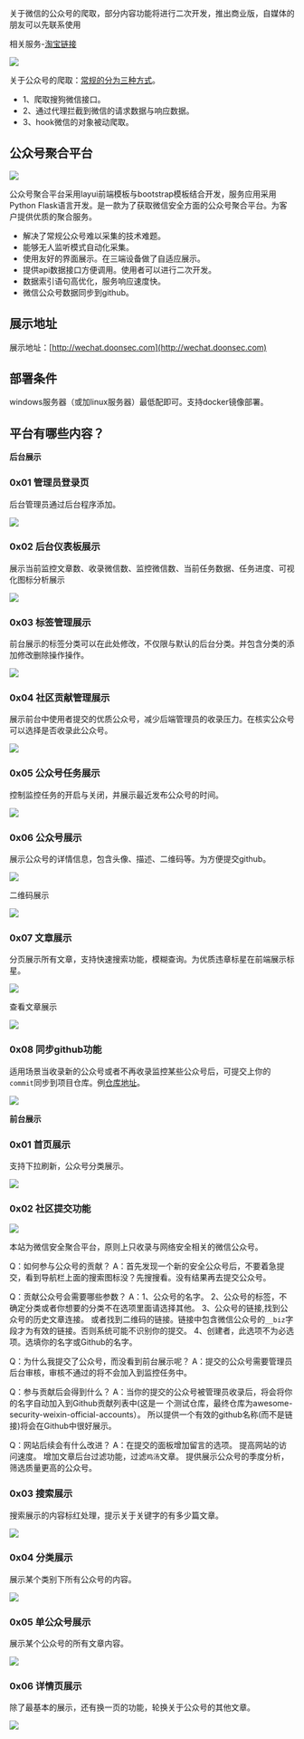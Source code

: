 
关于微信的公众号的爬取，部分内容功能将进行二次开发，推出商业版，自媒体的朋友可以先联系使用

相关服务-[淘宝链接](https://item.taobao.com/item.htm?spm=a230r.1.14.28.67b75b3bw7LUwj&id=607020657770&ns=1&abbucket=7#detail)

![](https://raw.githubusercontent.com/Hatcat123/GraphicBed/master/Img/20190515130702.png)


关于公众号的爬取：[常规的分为三种方式](https://github.com/DropsDevopsOrg/ECommerceCrawlers/wiki/%E5%BE%AE%E4%BF%A1%E5%85%AC%E4%BC%97%E5%8F%B7%E7%88%AC%E5%8F%96%E7%A0%94%E7%A9%B6)。

 - 1、爬取搜狗微信接口。
 - 2、通过代理拦截到微信的请求数据与响应数据。
 - 3、hook微信的对象被动爬取。


## 公众号聚合平台

![](https://raw.githubusercontent.com/Hatcat123/GraphicBed/master/Img/20190826114458.png)


公众号聚合平台采用layui前端模板与bootstrap模板结合开发，服务应用采用Python Flask语言开发。是一款为了获取微信安全方面的公众号聚合平台。为客户提供优质的聚合服务。

* 解决了常规公众号难以采集的技术难题。
* 能够无人监听模式自动化采集。
* 使用友好的界面展示。在三端设备做了自适应展示。
* 提供api数据接口方便调用。使用者可以进行二次开发。
* 数据索引语句高优化，服务响应速度快。
* 微信公众号数据同步到github。

## 展示地址

展示地址：[http://wechat.doonsec.com](http://wechat.doonsec.com)

## 部署条件

windows服务器（或加linux服务器）最低配即可。支持docker镜像部署。

## 平台有哪些内容？

**后台展示**

### 0x01 管理员登录页
 
 后台管理员通过后台程序添加。

![](https://raw.githubusercontent.com/Hatcat123/GraphicBed/master/Img/20190826114639.png)


### 0x02 后台仪表板展示

展示当前监控文章数、收录微信数、监控微信数、当前任务数据、任务进度、可视化图标分析展示

![](https://raw.githubusercontent.com/Hatcat123/GraphicBed/master/Img/20190826112952.png)


### 0x03 标签管理展示

前台展示的标签分类可以在此处修改，不仅限与默认的后台分类。并包含分类的添加修改删除操作操作。

![](https://raw.githubusercontent.com/Hatcat123/GraphicBed/master/Img/20190826112841.png)


### 0x04 社区贡献管理展示

展示前台中使用者提交的优质公众号，减少后端管理员的收录压力。在核实公众号可以选择是否收录此公众号。

![](https://raw.githubusercontent.com/Hatcat123/GraphicBed/master/Img/20190826113117.png)

### 0x05 公众号任务展示

控制监控任务的开启与关闭，并展示最近发布公众号的时间。

![](https://raw.githubusercontent.com/Hatcat123/GraphicBed/master/Img/20190826113504.png)



### 0x06 公众号展示

展示公众号的详情信息，包含头像、描述、二维码等。为方便提交github。

![](https://raw.githubusercontent.com/Hatcat123/GraphicBed/master/Img/20190826113323.png)

二维码展示

![](https://raw.githubusercontent.com/Hatcat123/GraphicBed/master/Img/20190826114017.png)


### 0x07 文章展示

分页展示所有文章，支持快速搜索功能，模糊查询。为优质违章标星在前端展示标星。

![](https://raw.githubusercontent.com/Hatcat123/GraphicBed/master/Img/20190826113647.png)

查看文章展示

![](https://raw.githubusercontent.com/Hatcat123/GraphicBed/master/Img/20190826113726.png)


### 0x08 同步github功能

适用场景当收录新的公众号或者不再收录监控某些公众号后，可提交上你的`commit`同步到项目仓库。例[仓库地址](https://github.com/Hatcat123/WechatTogeter)。

![](https://raw.githubusercontent.com/Hatcat123/GraphicBed/master/Img/20190826113548.png)


**前台展示**

### 0x01 首页展示

支持下拉刷新，公众号分类展示。

![](https://raw.githubusercontent.com/Hatcat123/GraphicBed/master/Img/20190826132116.png)


### 0x02 社区提交功能

![](https://raw.githubusercontent.com/Hatcat123/GraphicBed/master/Img/20190826153729.png)

本站为微信安全聚合平台，原则上只收录与网络安全相关的微信公众号。 


Q：如何参与公众号的贡献？ 
A：首先发现一个新的安全公众号后，不要着急提交，看到导航栏上面的搜索图标没？先搜搜看。没有结果再去提交公众号。 

Q：贡献公众号会需要哪些参数？ 
A：1、公众号的名字。 2、公众号的标签，不确定分类或者你想要的分类不在选项里面请选择其他。 3、公众号的链接,找到公众号的历史文章连接。 或者找到二维码的链接。链接中包含微信公众号的`__biz`字段才为有效的链接。否则系统可能不识别你的提交。 4、创建者，此选项不为必选项。选填你的名字或Github的名字。 

Q：为什么我提交了公众号，而没看到前台展示呢？ 
A：提交的公众号需要管理员后台审核，审核不通过的将不会加入到监控任务中。 

Q：参与贡献后会得到什么？ 
A：当你的提交的公众号被管理员收录后，将会将你的名字自动加入到Github贡献列表中(这是一 个测试仓库，最终仓库为awesome-security-weixin-official-accounts）。 所以提供一个有效的github名称(而不是链接)将会在Github中很好展示。 

Q：网站后续会有什么改进？ 
A：在提交的面板增加留言的选项。 提高网站的访问速度。 增加文章后台过滤功能，过滤`鸡汤`文章。 提供展示公众号的季度分析，筛选质量更高的公众号。

### 0x03 搜索展示

搜索展示的内容标红处理，提示关于关键字的有多少篇文章。

![](https://raw.githubusercontent.com/Hatcat123/GraphicBed/master/Img/20190826153914.png)

### 0x04 分类展示

展示某个类别下所有公众号的内容。

![](https://raw.githubusercontent.com/Hatcat123/GraphicBed/master/Img/20190826153638.png)


### 0x05 单公众号展示

展示某个公众号的所有文章内容。

![](https://raw.githubusercontent.com/Hatcat123/GraphicBed/master/Img/20190826154202.png)


### 0x06 详情页展示

除了最基本的展示，还有换一页的功能，轮换关于公众号的其他文章。

![](https://raw.githubusercontent.com/Hatcat123/GraphicBed/master/Img/20190826154321.png)








